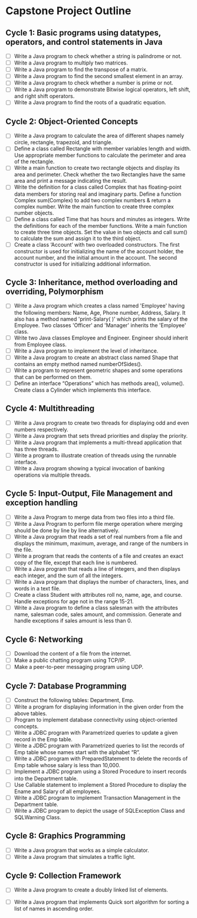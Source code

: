 # Capstone Project Outline

## Cycle 1: Basic programs using datatypes, operators, and control statements in Java
- [ ] Write a Java program to check whether a string is palindrome or not.
- [ ] Write a Java program to multiply two matrices.
- [ ] Write a Java program to find the transpose of a matrix.
- [ ] Write a Java program to find the second smallest element in an array.
- [ ] Write a Java program to check whether a number is prime or not.
- [ ] Write a Java program to demonstrate Bitwise logical operators, left shift, and right shift operators.
- [ ] Write a Java program to find the roots of a quadratic equation.

## Cycle 2: Object-Oriented Concepts
- [ ] Write a Java program to calculate the area of different shapes namely circle, rectangle, trapezoid, and triangle.
- [ ] Define a class called Rectangle with member variables length and width. Use appropriate member functions to calculate the perimeter and area of the rectangle.
- [ ] Write a main function to create two rectangle objects and display its area and perimeter. Check whether the two Rectangles have the same area and print a message indicating the result.
- [ ] Write the definition for a class called Complex that has floating-point data members for storing real and imaginary parts. Define a function Complex sum(Complex) to add two complex numbers & return a complex number. Write the main function to create three complex number objects.
- [ ] Define a class called Time that has hours and minutes as integers. Write the definitions for each of the member functions. Write a main function to create three time objects. Set the value in two objects and call sum() to calculate the sum and assign it to the third object.
- [ ] Create a class ‘Account’ with two overloaded constructors. The first constructor is used for initializing the name of the account holder, the account number, and the initial amount in the account. The second constructor is used for initializing additional information.

## Cycle 3: Inheritance, method overloading and overriding, Polymorphism
- [ ] Write a Java program which creates a class named 'Employee' having the following members: Name, Age, Phone number, Address, Salary. It also has a method named 'print-Salary( )' which prints the salary of the Employee. Two classes 'Officer' and 'Manager' inherits the 'Employee' class.
- [ ] Write two Java classes Employee and Engineer. Engineer should inherit from Employee class.
- [ ] Write a Java program to implement the level of inheritance.
- [ ] Write a Java program to create an abstract class named Shape that contains an empty method named numberOfSides().
- [ ] Write a program to represent geometric shapes and some operations that can be performed on them.
- [ ] Define an interface “Operations” which has methods area(), volume(). Create class a Cylinder which implements this interface.

## Cycle 4: Multithreading
- [ ] Write a Java program to create two threads for displaying odd and even numbers respectively.
- [ ] Write a Java program that sets thread priorities and display the priority.
- [ ] Write a Java program that implements a multi-thread application that has three threads.
- [ ] Write a program to illustrate creation of threads using the runnable interface.
- [ ] Write a Java program showing a typical invocation of banking operations via multiple threads.

## Cycle 5: Input-Output, File Management and exception handling
- [ ] Write a Java Program to merge data from two files into a third file.
- [ ] Write a Java Program to perform file merge operation where merging should be done by line by line alternatively.
- [ ] Write a Java program that reads a set of real numbers from a file and displays the minimum, maximum, average, and range of the numbers in the file.
- [ ] Write a program that reads the contents of a file and creates an exact copy of the file, except that each line is numbered.
- [ ] Write a Java program that reads a line of integers, and then displays each integer, and the sum of all the integers.
- [ ] Write a Java program that displays the number of characters, lines, and words in a text file.
- [ ] Create a class Student with attributes roll no, name, age, and course. Handle exceptions for age not in the range 15-21.
- [ ] Write a Java program to define a class salesman with the attributes name, salesman code, sales amount, and commission. Generate and handle exceptions if sales amount is less than 0.

## Cycle 6: Networking
- [ ] Download the content of a file from the internet.
- [ ] Make a public chatting program using TCP/IP.
- [ ] Make a peer-to-peer messaging program using UDP.

## Cycle 7: Database Programming
- [ ] Construct the following tables: Department, Emp.
- [ ] Write a program for displaying information in the given order from the above tables.
- [ ] Program to implement database connectivity using object-oriented concepts.
- [ ] Write a JDBC program with Parametrized queries to update a given record in the Emp table.
- [ ] Write a JDBC program with Parametrized queries to list the records of Emp table whose names start with the alphabet “R”.
- [ ] Write a JDBC program with PreparedStatement to delete the records of Emp table whose salary is less than 10,000.
- [ ] Implement a JDBC program using a Stored Procedure to insert records into the Department table.
- [ ] Use Callable statement to implement a Stored Procedure to display the Ename and Salary of all employees.
- [ ] Write a JDBC program to implement Transaction Management in the Department table.
- [ ] Write a JDBC program to depict the usage of SQLException Class and SQLWarning Class.

## Cycle 8: Graphics Programming
- [ ] Write a Java program that works as a simple calculator.
- [ ] Write a Java program that simulates a traffic light.

## Cycle 9: Collection Framework
- [ ] Write a Java program to create a doubly linked list of elements.
- [ ] Write a Java program that implements Quick sort algorithm for sorting a list of names in ascending order.



